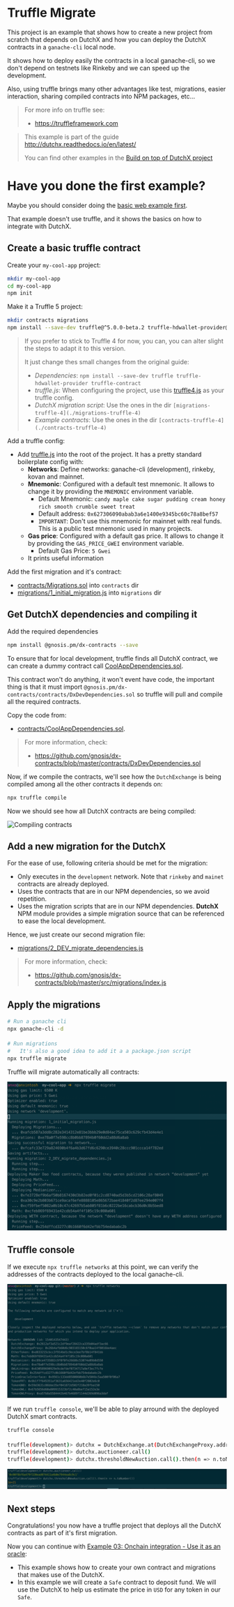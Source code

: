 # Truffle Migrate
This project is an example that shows how to create a new project from scratch 
that depends on DutchX and how you can deploy the DutchX contracts in a 
`ganache-cli` local node.

It shows how to deploy easily the contracts in a local ganache-cli,
so we don't depend on testnets like Rinkeby and we can speed up the development.

Also, using truffle brings many other advantages like test, migrations, 
easier interaction, sharing compiled contracts into NPM packages, etc...

> For more info on truffle see:
> * https://truffleframework.com

> This example is part of the guide http://dutchx.readthedocs.io/en/latest/
>
> You can find other examples in the [Build on top of DutchX project](https://github.com/gnosis/dx-examples-dev)

# Have you done the first example?
Maybe you should consider doing the 
[basic web example first](https://github.com/gnosis/dx-examples-dev/tree/master/01_basic-web-deposit).

That example doesn't use truffle, and it shows the basics on how to integrate
with DutchX.

## Create a basic truffle contract
Create your `my-cool-app` project:
```bash
mkdir my-cool-app
cd my-cool-app
npm init
```

Make it a Truffle 5 project:
```bash
mkdir contracts migrations
npm install --save-dev truffle@^5.0.0-beta.2 truffle-hdwallet-provider@^1.0.0-web3one.1 truffle-contract
```

> If you prefer to stick to Truffle 4 for now, you can, you can alter slight the 
> steps to adapt it to this version. 
>
> It just change thes small changes from the original guide:
> * *Dependencies*: `npm install --save-dev truffle truffle-hdwallet-provider truffle-contract`
> * *truffle.js*: When configuring the project, use this 
  [truffle4.js](./truffle4.js) as your truffle config.
> * *DutchX migration script*: Use the ones in the dir `[migrations-truffle-4](./migrations-truffle-4)`
> * *Example contracts*: Use the ones in the dir `[contracts-truffle-4](./contracts-truffle-4)`


Add a truffle config:
* Add [truffle.js](./truffle.js) into the root of the project. It has a pretty
  standard boilerplate config with:
    * **Networks**: Define networks: ganache-cli (development), rinkeby, kovan and mainnet.
    * **Mnemonic**: Configured with a default test mnemonic. It allows to change
      it by providing the `MNEMONIC` environment variable.
        * Default Mnemonic: `candy maple cake sugar pudding cream honey rich smooth crumble sweet treat`
        * Default address: `0x627306090abab3a6e1400e9345bc60c78a8bef57`
        * `IMPORTANT`: Don't use this mnemonic for mainnet with real funds. This
          is a public test mnemonic used in many projects.
    * **Gas price**: Configured with a default gas price. It allows
      to change it by providing the `GAS_PRICE_GWEI` environment variable.
        * Default Gas Price: `5 Gwei`
    * It prints useful information

Add the first migration and it's contract:
* [contracts/Migrations.sol](./contracts/Migrations.sol) into `contracts` dir
* [migrations/1_initial_migration.js](./migrations/1_initial_migration.js) into `migrations` dir

## Get DutchX dependencies and compiling it

Add the required dependencies
```bash
npm install @gnosis.pm/dx-contracts --save
```

To ensure that for local development, truffle finds all DutchX contract, we can
create a dummy contract call [CoolAppDependencies.sol](./contracts/CoolAppDependencies.sol).

This contract won't do anything, it won't event have code, the important thing
is that it must import `@gnosis.pm/dx-contracts/contracts/DxDevDependencies.sol`
so truffle will pull and compile all the required contracts.

Copy the code from:
* [contracts/CoolAppDependencies.sol](./contracts/CoolAppDependencies.sol).

> For more information, check:
>   * https://github.com/gnosis/dx-contracts/blob/master/contracts/DxDevDependencies.sol

Now, if we compile the contracts, we'll see how the `DutchExchange` is being 
compiled among all the other contracts it depends on:

```bash
npx truffle compile
````

Now we should see how all DutchX contracts are being compiled:

![Compiling contracts](./docs/compiling-contracts.png "Compiling contracts")

## Add a new migration for the DutchX

For the ease of use, following criteria should be met for the migration:
* Only executes in the `development` network. Note that `rinkeby` and `mainet` 
contracts are already deployed.
* Uses the contracts that are in our NPM dependencies, so we avoid repetition.
* Uses the migration scripts that are in our NPM dependencies. **DutchX** NPM 
module provides a simple migration source that can be referenced to ease the 
local development.

Hence, we just create our second migration file:
* [migrations/2_DEV_migrate_dependencies.js](./migrations/2_DEV_migrate_dependencies.js)

> For more information, check:
>   * https://github.com/gnosis/dx-contracts/blob/master/src/migrations/index.js

## Apply the migrations
```bash
# Run a ganache cli
npx ganache-cli -d

# Run migrations
#   It's also a good idea to add it a a package.json script
npx truffle migrate
```

Truffle will migrate automatically all contracts:

![Migrating contracts](./docs/migrating-contracts.png "Migrating contracts")

## Truffle console
If we execute `npx truffle networks` at this point, we can verify the addresses
of the contracts deployed to the local ganache-cli.

![Deployed contracts](./docs/local-ganache-deployed-contracts.png "Deployed contracts")

If we run `truffle console`, we'll be able to play arround with the deployed 
DutchX smart contracts.

```bash
truffle console

truffle(development)> dutchx = DutchExchange.at(DutchExchangeProxy.address)
truffle(development)> dutchx.auctioneer.call()
truffle(development)> dutchx.thresholdNewAuction.call().then(n => n.toNumber())
```

![Truffle console](./docs/truffle-console.png "Truffle console")

## Next steps
Congratulations! you now have a truffle project that deploys all the DutchX contracts as 
part of it's first migration.

Now you can continue with [Example 03: Onchain integration - Use it as an oracle](https://github.com/gnosis/dx-examples-dev/tree/master/03_onchain-integration-oracle): 
* This example shows how to create your own contract and migrations that makes 
use of the DutchX.
* In this example we will create a `Safe` contract to deposit fund. We will
use the DutchX to help us estimate the price in `USD` for any token in our 
`Safe`.
